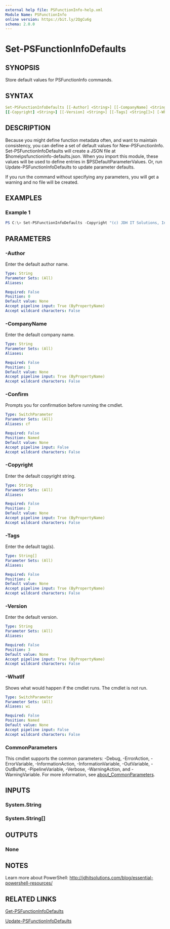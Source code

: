 ```yaml
---
external help file: PSFunctionInfo-help.xml
Module Name: PSFunctionInfo
online version: https://bit.ly/2QgCu6g
schema: 2.0.0
---
```


# Set-PSFunctionInfoDefaults

## SYNOPSIS

Store default values for PSFunctionInfo commands.

## SYNTAX

```yaml
Set-PSFunctionInfoDefaults [[-Author] <String>] [[-CompanyName] <String>]
[[-Copyright] <String>] [[-Version] <String>] [[-Tags] <String[]>] [-WhatIf] [-Confirm] [<CommonParameters>]
```

## DESCRIPTION

Because you might define function metadata often, and want to maintain consistency, you can define a set of default values for New-PSFunctionInfo.  Set-PSFunctionInfoDefaults will create a JSON file at $home\psfunctioninfo-defaults.json. When you import this module, these values will be used to define entries in $PSDefaultParameterValues. Or, run Update-PSFunctionInfoDefaults to update parameter defaults.

If you run the command without specifying any parameters, you will get a warning and no file will be created.

## EXAMPLES

### Example 1

```powershell
PS C:\> Set-PSFunctionInfoDefaults -Copyright "(c) JDH IT Solutions, Inc." -author "Jeff Hicks" -company "JDH IT Solutions, Inc."
```

## PARAMETERS

### -Author

Enter the default author name.

```yaml
Type: String
Parameter Sets: (All)
Aliases:

Required: False
Position: 0
Default value: None
Accept pipeline input: True (ByPropertyName)
Accept wildcard characters: False
```

### -CompanyName

Enter the default company name.

```yaml
Type: String
Parameter Sets: (All)
Aliases:

Required: False
Position: 1
Default value: None
Accept pipeline input: True (ByPropertyName)
Accept wildcard characters: False
```

### -Confirm

Prompts you for confirmation before running the cmdlet.

```yaml
Type: SwitchParameter
Parameter Sets: (All)
Aliases: cf

Required: False
Position: Named
Default value: None
Accept pipeline input: False
Accept wildcard characters: False
```

### -Copyright

Enter the default copyright string.

```yaml
Type: String
Parameter Sets: (All)
Aliases:

Required: False
Position: 2
Default value: None
Accept pipeline input: True (ByPropertyName)
Accept wildcard characters: False
```

### -Tags

Enter the default tag(s).

```yaml
Type: String[]
Parameter Sets: (All)
Aliases:

Required: False
Position: 4
Default value: None
Accept pipeline input: True (ByPropertyName)
Accept wildcard characters: False
```

### -Version

Enter the default version.

```yaml
Type: String
Parameter Sets: (All)
Aliases:

Required: False
Position: 3
Default value: None
Accept pipeline input: True (ByPropertyName)
Accept wildcard characters: False
```

### -WhatIf

Shows what would happen if the cmdlet runs.
The cmdlet is not run.

```yaml
Type: SwitchParameter
Parameter Sets: (All)
Aliases: wi

Required: False
Position: Named
Default value: None
Accept pipeline input: False
Accept wildcard characters: False
```

### CommonParameters

This cmdlet supports the common parameters: -Debug, -ErrorAction, -ErrorVariable, -InformationAction, -InformationVariable, -OutVariable, -OutBuffer, -PipelineVariable, -Verbose, -WarningAction, and -WarningVariable. For more information, see [about_CommonParameters](http://go.microsoft.com/fwlink/?LinkID=113216).

## INPUTS

### System.String

### System.String[]

## OUTPUTS

### None

## NOTES

Learn more about PowerShell: http://jdhitsolutions.com/blog/essential-powershell-resources/

## RELATED LINKS

[Get-PSFunctionInfoDefaults](Get-PSFunctionInfoDefaults.md)

[Update-PSFunctionInfoDefaults](Update-PSFunctionInfoDefaults.md)
